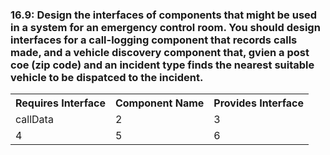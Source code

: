 <h3>16.9: Design the interfaces of components that might be used in a system for an emergency control room. You should design interfaces for a call-logging component that records calls made, and a vehicle discovery component that, gvien a post coe (zip code) and an incident type finds the nearest suitable vehicle to be dispatced to the incident.</h3>

<table style="width:100%">
  <tr>
    <th>Requires Interface</th>
    <th>Component Name</th>
    <th>Provides Interface</th>
  </tr>
  <tr>
    <td>callData</td>
    <td>2</td>
    <td>3</td>
  </tr>
  <tr>
    <td>4</td>
    <td>5</td>
    <td>6</td>
  </tr>
</table>
